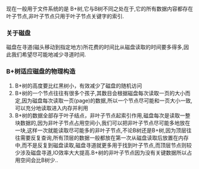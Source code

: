 现在一般用于文件系统的是 B+树,它与B树不同之处在于,它的所有数据内容都存在叶子节点,非叶子节点只用于叶子节点关键字的索引.

### 关于磁盘
磁盘在寻道(磁头移动到指定地方)所花费的时间比从磁盘读取的时间要多得多,因此我们希望尽可能地减少寻道时间.

### B+树适应磁盘的物理构造
1. B+树的高度要比红黑树小，有效减少了磁盘的随机访问
2. B+树的一个节点往往有很多个孩子,其数目会根据磁盘每次读取一页的大小而定,因为磁盘每次读取一页(page)的数据,所以一个节点尽可能和一页大小一致,可以充分地读取进入内存并利用
3. B+树的数据全部存于叶子结点，非叶子节点起索引作用,磁盘每次是读取一整块数据的,因为非叶子节点占用空间小,我们可以把非叶子节点尽可能多地放在一块,这样一次就能读取尽可能多的非叶子节点,不论B树还是B+树,因为顶层往往需要反复查询,所有顶层的数据一般都放在第一次从磁盘读取后放置在内存中,而不是反复到磁盘读取,磁盘寻道就更多用于找到叶子节点,而顶层节点则较少涉及磁盘寻道,IO效率大大提高.B+树的非叶子节点因为没有关键数据所以占用空间会比B树少..
